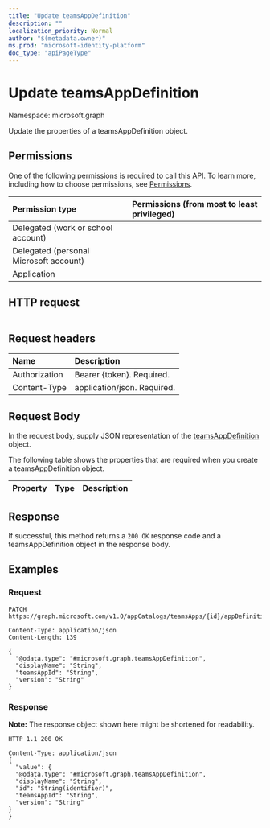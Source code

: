 ```yaml
---
title: "Update teamsAppDefinition"
description: ""
localization_priority: Normal
author: "$(metadata.owner)"
ms.prod: "microsoft-identity-platform"
doc_type: "apiPageType"
---
```


# Update teamsAppDefinition

Namespace: microsoft.graph

Update the properties of a teamsAppDefinition object.

## Permissions

One of the following permissions is required to call this API. To learn more, including how to choose permissions, see [Permissions](/graph/permissions-reference).

| Permission type                        | Permissions (from most to least privileged) |
| :------------------------------------- | :------------------------------------------ |
| Delegated (work or school account)     |                                             |
| Delegated (personal Microsoft account) |                                             |
| Application                            |                                             |

## HTTP request

<!-- {
  "blockType": "ignored"
}
-->

```http

```

## Request headers

| Name          | Description                 |
| :------------ | :-------------------------- |
| Authorization | Bearer {token}. Required.   |
| Content-Type  | application/json. Required. |

## Request Body

In the request body, supply JSON representation of the [teamsAppDefinition](../resources/-teamsappdefinition.md) object.

<!-- Actions and Functions -->

<!-- CRUD Methods -->

The following table shows the properties that are required when you create a teamsAppDefinition object.

| Property | Type | Description |
| :------- | :--- | :---------- |

## Response

If successful, this method returns a `200 OK` response code and a teamsAppDefinition object in the response body.

## Examples

### Request

<!-- {
  "blockType": "request",
  "name": "update_teamsappdefinition"
}
-->

```http
PATCH https://graph.microsoft.com/v1.0/appCatalogs/teamsApps/{id}/appDefinitions/{id}

Content-Type: application/json
Content-Length: 139

{
  "@odata.type": "#microsoft.graph.teamsAppDefinition",
  "displayName": "String",
  "teamsAppId": "String",
  "version": "String"
}

```

### Response

**Note:** The response object shown here might be shortened for readability.

<!-- {
  "blockType": "response",
  "truncated": true,
  "@odata.type": "Microsoft.Teams.GraphSvc.teamsAppDefinition"
}
-->

```http
HTTP 1.1 200 OK

Content-Type: application/json
{
  "value": {
  "@odata.type": "#microsoft.graph.teamsAppDefinition",
  "displayName": "String",
  "id": "String(identifier)",
  "teamsAppId": "String",
  "version": "String"
}
}

```
